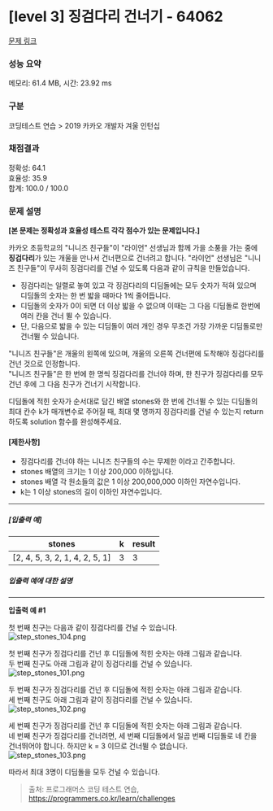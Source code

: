 # [level 3] 징검다리 건너기 - 64062 

[문제 링크](https://school.programmers.co.kr/learn/courses/30/lessons/64062) 

### 성능 요약

메모리: 61.4 MB, 시간: 23.92 ms

### 구분

코딩테스트 연습 > 2019 카카오 개발자 겨울 인턴십

### 채점결과

정확성: 64.1<br/>효율성: 35.9<br/>합계: 100.0 / 100.0

### 문제 설명

<p><strong>[본 문제는 정확성과 효율성 테스트 각각 점수가 있는 문제입니다.]</strong></p>

<p>카카오 초등학교의 "니니즈 친구들"이 "라이언" 선생님과 함께 가을 소풍을 가는 중에 <strong>징검다리</strong>가 있는 개울을 만나서 건너편으로 건너려고 합니다. "라이언" 선생님은 "니니즈 친구들"이 무사히 징검다리를 건널 수 있도록 다음과 같이 규칙을 만들었습니다.</p>

<ul>
<li>징검다리는 일렬로 놓여 있고 각 징검다리의 디딤돌에는 모두 숫자가 적혀 있으며 디딤돌의 숫자는 한 번 밟을 때마다 1씩 줄어듭니다.</li>
<li>디딤돌의 숫자가 0이 되면 더 이상 밟을 수 없으며 이때는 그 다음 디딤돌로 한번에 여러 칸을 건너 뛸 수 있습니다.</li>
<li>단, 다음으로 밟을 수 있는 디딤돌이 여러 개인 경우 무조건 가장 가까운 디딤돌로만 건너뛸 수 있습니다.</li>
</ul>

<p>"니니즈 친구들"은 개울의 왼쪽에 있으며, 개울의 오른쪽 건너편에 도착해야 징검다리를 건넌 것으로 인정합니다.<br>
"니니즈 친구들"은 한 번에 한 명씩 징검다리를 건너야 하며, 한 친구가 징검다리를 모두 건넌 후에 그 다음 친구가 건너기 시작합니다.</p>

<p>디딤돌에 적힌 숫자가 순서대로 담긴 배열 stones와 한 번에 건너뛸 수 있는 디딤돌의 최대 칸수 k가 매개변수로 주어질 때, 최대 몇 명까지 징검다리를 건널 수 있는지 return 하도록 solution 함수를 완성해주세요.</p>

<h4><strong>[제한사항]</strong></h4>

<ul>
<li>징검다리를 건너야 하는 니니즈 친구들의 수는 무제한 이라고 간주합니다.</li>
<li>stones 배열의 크기는 1 이상 200,000 이하입니다.</li>
<li>stones 배열 각 원소들의 값은 1 이상 200,000,000 이하인 자연수입니다.</li>
<li>k는 1 이상 stones의 길이 이하인 자연수입니다.</li>
</ul>

<hr>

<h5><strong>[입출력 예]</strong></h5>
<table class="table">
        <thead><tr>
<th>stones</th>
<th>k</th>
<th>result</th>
</tr>
</thead>
        <tbody><tr>
<td>[2, 4, 5, 3, 2, 1, 4, 2, 5, 1]</td>
<td>3</td>
<td>3</td>
</tr>
</tbody>
      </table>
<h5><strong>입출력 예에 대한 설명</strong></h5>

<hr>

<p><strong>입출력 예 #1</strong></p>

<p>첫 번째 친구는 다음과 같이 징검다리를 건널 수 있습니다.<br>
<img src="https://grepp-programmers.s3.ap-northeast-2.amazonaws.com/files/production/4560e242-cf83-4e77-a14c-174f3831499d/step_stones_104.png" title="" alt="step_stones_104.png"></p>

<p>첫 번째 친구가 징검다리를 건넌 후 디딤돌에 적힌 숫자는 아래 그림과 같습니다.<br>
두 번째 친구도 아래 그림과 같이 징검다리를 건널 수 있습니다.<br>
<img src="https://grepp-programmers.s3.ap-northeast-2.amazonaws.com/files/production/d64f29ac-3e35-4fd3-91fa-4d70e3b6c80a/step_stones_101.png" title="" alt="step_stones_101.png"></p>

<p>두 번째 친구가 징검다리를 건넌 후 디딤돌에 적힌 숫자는 아래 그림과 같습니다.<br>
세 번째 친구도 아래 그림과 같이 징검다리를 건널 수 있습니다.<br>
<img src="https://grepp-programmers.s3.ap-northeast-2.amazonaws.com/files/production/369bc8a1-7017-4135-a499-505247ab9cfc/step_stones_102.png" title="" alt="step_stones_102.png"></p>

<p>세 번째 친구가 징검다리를 건넌 후 디딤돌에 적힌 숫자는 아래 그림과 같습니다. <br>
네 번째 친구가 징검다리를 건너려면, 세 번째 디딤돌에서 일곱 번째 디딤돌로 네 칸을 건너뛰어야 합니다. 하지만 k = 3 이므로 건너뛸 수 없습니다.<br>
<img src="https://grepp-programmers.s3.ap-northeast-2.amazonaws.com/files/production/e44e0a83-e637-48ad-858c-4c135c3b078f/step_stones_103.png" title="" alt="step_stones_103.png"></p>

<p>따라서 최대 3명이 디딤돌을 모두 건널 수 있습니다.</p>


> 출처: 프로그래머스 코딩 테스트 연습, https://programmers.co.kr/learn/challenges